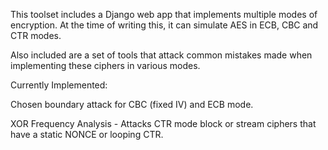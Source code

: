 This toolset includes a Django web app that implements multiple modes of encryption. At the time of writing this, it can simulate AES in ECB, CBC and CTR modes.

Also included are a set of tools that attack common mistakes made when implementing these ciphers in various modes.

Currently Implemented:

Chosen boundary attack for CBC (fixed IV) and ECB mode.

XOR Frequency Analysis - Attacks CTR mode block or stream ciphers that have a static NONCE or looping CTR.